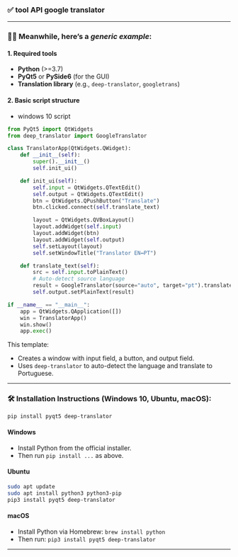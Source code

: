 ### ✅ tool API google translator


---

### 👨‍💻 Meanwhile, here’s a *generic example*:

#### 1. Required tools

* **Python** (>=3.7)
* **PyQt5** or **PySide6** (for the GUI)
* **Translation library** (e.g., `deep-translator`, `googletrans`)

#### 2. Basic script structure
- windows 10 script
```python
from PyQt5 import QtWidgets
from deep_translator import GoogleTranslator

class TranslatorApp(QtWidgets.QWidget):
    def __init__(self):
        super().__init__()
        self.init_ui()

    def init_ui(self):
        self.input = QtWidgets.QTextEdit()
        self.output = QtWidgets.QTextEdit()
        btn = QtWidgets.QPushButton("Translate")
        btn.clicked.connect(self.translate_text)

        layout = QtWidgets.QVBoxLayout()
        layout.addWidget(self.input)
        layout.addWidget(btn)
        layout.addWidget(self.output)
        self.setLayout(layout)
        self.setWindowTitle("Translator EN↔PT")

    def translate_text(self):
        src = self.input.toPlainText()
        # Auto-detect source language
        result = GoogleTranslator(source="auto", target="pt").translate(src)
        self.output.setPlainText(result)

if __name__ == "__main__":
    app = QtWidgets.QApplication([])
    win = TranslatorApp()
    win.show()
    app.exec()
```

This template:

* Creates a window with input field, a button, and output field.
* Uses `deep-translator` to auto-detect the language and translate to Portuguese.

---

### 🛠️ Installation Instructions (Windows 10, Ubuntu, macOS):

```bash
pip install pyqt5 deep-translator
```

#### Windows

* Install Python from the official installer.
* Then run `pip install ...` as above.

#### Ubuntu

```bash
sudo apt update
sudo apt install python3 python3-pip
pip3 install pyqt5 deep-translator
```

#### macOS

* Install Python via Homebrew: `brew install python`
* Then run: `pip3 install pyqt5 deep-translator`
---


